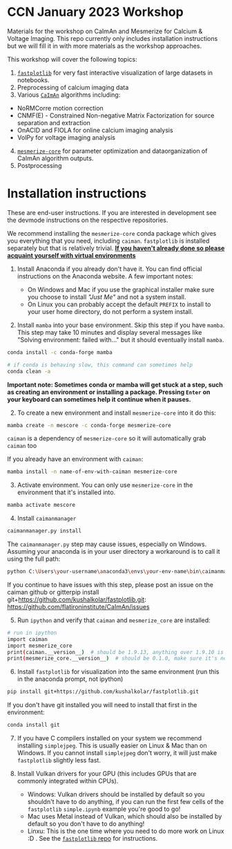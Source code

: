 # CCN January 2023 Workshop

Materials for the workshop on CaImAn and Mesmerize for Calcium & Voltage Imaging. This repo currently only includes installation instructions but we will fill it in with more materials as the workshop approaches.

This workshop will cover the following topics:

1. [`fastplotlib`](https://github.com/kushalkolar/fastplotlib) for very fast interactive visualization of large datasets in notebooks.
2. Preprocessing of calcium imaging data
3. Various [`CaImAn`](https://github.com/flatironinstitute/CaImAn) algorithms including:
  - NoRMCorre motion correction
  - CNMF(E) - Constrained Non-negative Matrix Factorization for source separation and extraction
  - OnACID and FIOLA for online calcium imaging analysis
  - VolPy for voltage imaging analysis
4. [`mesmerize-core`](https://github.com/nel-lab/mesmerize-core) for parameter optimization and dataorganization of CaImAn algorithm outputs.
5. Postprocessing

# Installation instructions

These are end-user instructions. If you are interested in development see the devmode instructions on the respective repositories.

We recommend installing the `mesmerize-core` conda package which gives you everything that you need, including `caiman`. `fastplotlib` is installed separately but that is relatively trivial. [**If you haven't already done so please acquaint yourself with virtual environments**](https://www.freecodecamp.org/news/why-you-need-python-environments-and-how-to-manage-them-with-conda-85f155f4353c/)

1. Install Anaconda if you already don't have it. You can find official instructions on the Anaconda website. A few important notes:
    - On Windows and Mac if you use the graphical installer make sure you choose to install *"Just Me"* and not a system install.
    - On Linux you can probably accept the default `PREFIX` to install to your user home directory, do not perform a system install.
  
1. Install `mamba` into your base environment. Skip this step if you have `mamba`. This step may take 10 minutes and display several messages like "Solving environment: failed with..." but it should eventually install `mamba`.

```bash
conda install -c conda-forge mamba

# if conda is behaving slow, this command can sometimes help
conda clean -a
```

**Important note: Sometimes conda or mamba will get stuck at a step, such as creating an environment or installing a package. Pressing `Enter` on your keyboard can sometimes help it continue when it pauses.**

2. To create a new environment and install `mesmerize-core` into it do this:

```bash
mamba create -n mescore -c conda-forge mesmerize-core
```

`caiman` is a dependency of `mesmerize-core` so it will automatically grab `caiman` too

If you already have an environment with `caiman`:

```bash
mamba install -n name-of-env-with-caiman mesmerize-core
```

3. Activate environment. You can only use `mesmerize-core` in the environment that it's installed into.

```bash
mamba activate mescore
```

4. Install `caimanmanager`

```bash
caimanmanager.py install
```

The `caimanmanager.py` step may cause issues, especially on Windows. Assuming your anaconda is in your user directory a workaround is to call it using the full path:

```bash
python C:\Users\your-username\anaconda3\envs\your-env-name\bin\caimanmanager.py install
```

If you continue to have issues with this step, please post an issue on the caiman github or gitterpip install git+https://github.com/kushalkolar/fastplotlib.git: https://github.com/flatironinstitute/CaImAn/issues 

5. Run `ipython` and verify that `caiman` and `mesmerize_core` are installed:

```bash
# run in ipython
import caiman
import mesmerize_core
print(caiman.__version__)  # should be 1.9.13, anything over 1.9.10 is mostly fine for the workshop but we recommend 1.9.13
print(mesmerize_core.__version__)  # should be 0.1.0, make sure it's not the 0.1.0.b1 beta version
```

6. Install `fastplotlib` for visualization into the same environment (run this in the anaconda prompt, not ipython)

```bash
pip install git+https://github.com/kushalkolar/fastplotlib.git
```

If you don't have git installed you will need to install that first in the environment:

```bash
conda install git
```

7. If you have C compilers installed on your system we recommend installing `simplejpeg`. This is usually easier on Linux & Mac than on Windows. If you cannot install `simplejpeg` don't worry, it will just make `fastplotlib` slightly less fast.

8. Install Vulkan drivers for your GPU (this includes GPUs that are commonly integrated within CPUs).
    - Windows: Vulkan drivers should be installed by default so you shouldn't have to do anything, if you can run the first few cells of the `fastplotlib` `simple.ipynb` example you're good to go!
    - Mac uses Metal instead of Vulkan, which should also be installed by default so you don't have to do anything!
    - Linxu: This is the one time where you need to do more work on Linux :D . See the [`fastplotlib` repo](https://github.com/kushalkolar/fastplotlib#linux) for instructions.
